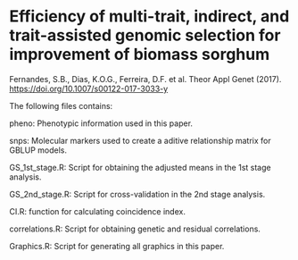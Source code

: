 # Efficiency of multi-trait, indirect, and trait-assisted genomic selection for improvement of biomass sorghum
Fernandes, S.B., Dias, K.O.G., Ferreira, D.F. et al. Theor Appl Genet (2017). https://doi.org/10.1007/s00122-017-3033-y

The following files contains:

pheno: Phenotypic information used in this paper.

snps: Molecular markers used to create a aditive relationship matrix for GBLUP models.

GS_1st_stage.R: Script for obtaining the adjusted means in the 1st stage analysis.

GS_2nd_stage.R: Script for cross-validation in the 2nd stage analysis.

CI.R: function for calculating coincidence index.

correlations.R: Script for obtaining genetic and residual correlations.

Graphics.R: Script for generating all graphics in this paper.
